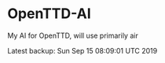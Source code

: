 # OpenTTD-AI
My AI for OpenTTD, will use primarily air

Latest backup: Sun Sep 15 08:09:01 UTC 2019
